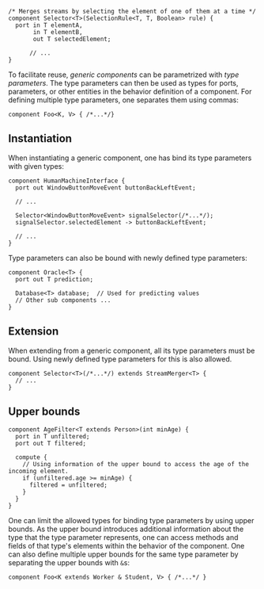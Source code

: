 <!-- (c) https://github.com/MontiCore/monticore -->

```montiarc
/* Merges streams by selecting the element of one of them at a time */
component Selector<T>(SelectionRule<T, T, Boolean> rule) {
  port in T elementA,
       in T elementB,
       out T selectedElement;

      // ...
}
```
To facilitate reuse, _generic components_ can be parametrized with _type parameters_.
The type parameters can then be used as types for ports, parameters, or other entities in the behavior definition of a component.
For defining multiple type parameters, one separates them using commas:
```montiarc
component Foo<K, V> { /*...*/}
```

## Instantiation
When instantiating a generic component, one has bind its type parameters with given types:
```montiarc
component HumanMachineInterface {
  port out WindowButtonMoveEvent buttonBackLeftEvent;
  
  // ...

  Selector<WindowButtonMoveEvent> signalSelector(/*...*/);
  signalSelector.selectedElement -> buttonBackLeftEvent;  
  
  // ...
}
```
Type parameters can also be bound with newly defined type parameters:
```montiarc
component Oracle<T> {
  port out T prediction;
  
  Database<T> database;  // Used for predicting values
  // Other sub components ...
}
```

## Extension
When extending from a generic component, all its type parameters must be bound.
Using newly defined type parameters for this is also allowed.
```montiarc
component Selector<T>(/*...*/) extends StreamMerger<T> {
  // ...
}
```

## Upper bounds
```montiarc
component AgeFilter<T extends Person>(int minAge) {
  port in T unfiltered;
  port out T filtered;

  compute {
    // Using information of the upper bound to access the age of the incoming element. 
    if (unfiltered.age >= minAge) {
      filtered = unfiltered;
    }
  }
}
```
One can limit the allowed types for binding type parameters by using upper bounds.
As the upper bound introduces additional information about the type that the type parameter
represents, one can access methods and fields of that type's elements within the behavior of the component.
One can also define multiple upper bounds for the same type parameter by separating the upper bounds with `&`s:
```montiarc
component Foo<K extends Worker & Student, V> { /*...*/ }
```